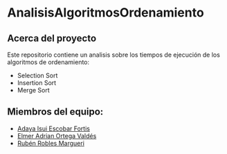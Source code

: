 # AnalisisAlgoritmosOrdenamiento
## Acerca del proyecto
Este repositorio contiene un analisis sobre los tiempos de ejecución de los algoritmos de ordenamiento:
- Selection Sort
- Insertion Sort
- Merge Sort

## Miembros del equipo:
- [Adaya Isui Escobar Fortis](https://github.com/adayaisui)
- [Elmer Adrian Ortega Valdés](https://github.com/ElmerAdrianV)
- [Rubén Robles Margueri](https://github.com/rroblesm)
